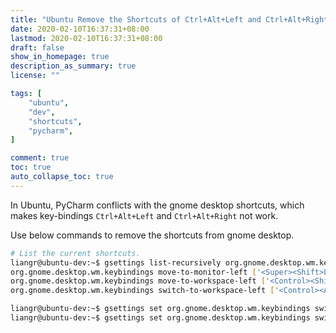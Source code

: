 ```yaml
---
title: "Ubuntu Remove the Shortcuts of Ctrl+Alt+Left and Ctrl+Alt+Right"
date: 2020-02-10T16:37:31+08:00
lastmod: 2020-02-10T16:37:31+08:00
draft: false
show_in_homepage: true
description_as_summary: true
license: ""

tags: [
    "ubuntu",
    "dev",
    "shortcuts",
    "pycharm",
]

comment: true
toc: true
auto_collapse_toc: true
---
```


In Ubuntu, PyCharm conflicts with the gnome desktop shortcuts, which makes key-bindings `Ctrl+Alt+Left` and `Ctrl+Alt+Right` not work.

Use below commands to remove the shortcuts from gnome desktop.

```bash
# List the current shortcuts.
liangr@ubuntu-dev:~$ gsettings list-recursively org.gnome.desktop.wm.keybindings | grep Left
org.gnome.desktop.wm.keybindings move-to-monitor-left ['<Super><Shift>Left']
org.gnome.desktop.wm.keybindings move-to-workspace-left ['<Control><Shift><Alt>Left']
org.gnome.desktop.wm.keybindings switch-to-workspace-left ['<Control><Alt>Left']

liangr@ubuntu-dev:~$ gsettings set org.gnome.desktop.wm.keybindings switch-to-workspace-left "[]"
liangr@ubuntu-dev:~$ gsettings set org.gnome.desktop.wm.keybindings switch-to-workspace-right "[]"
```